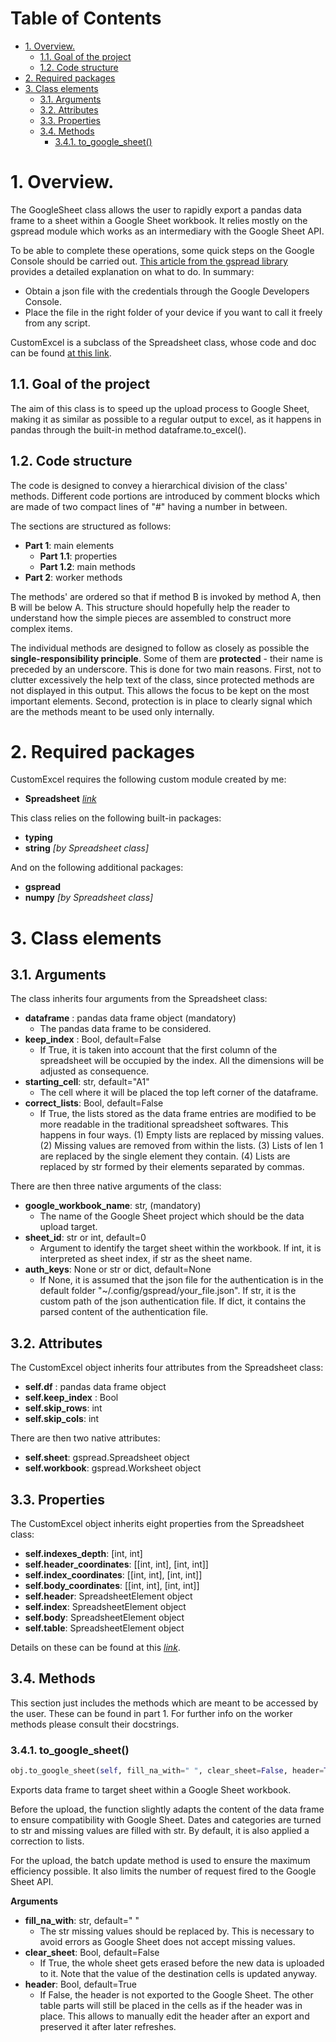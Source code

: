 # Table of Contents <!-- omit in toc -->
- [1. Overview.](#1-overview)
  - [1.1. Goal of the project](#11-goal-of-the-project)
  - [1.2. Code structure](#12-code-structure)
- [2. Required packages](#2-required-packages)
- [3. Class elements](#3-class-elements)
  - [3.1. Arguments](#31-arguments)
  - [3.2. Attributes](#32-attributes)
  - [3.3. Properties](#33-properties)
  - [3.4. Methods](#34-methods)
    - [3.4.1. to_google_sheet()](#341-to_google_sheet)

# 1. Overview.
The GoogleSheet class allows the user to rapidly export a pandas data frame to a sheet within a Google Sheet workbook. It relies mostly on the gspread module which works as an intermediary with the Google Sheet API.

To be able to complete these operations, some quick steps on the Google Console should be carried out. [This article from the gspread library ](https://gspread.readthedocs.io/en/latest/oauth2.html) provides a detailed explanation on what to do. In summary:
- Obtain a json file with the credentials through the Google Developers Console.
- Place the file in the right folder of your device if you want to call it freely from any script.

CustomExcel is a subclass of the Spreadsheet class, whose code and doc can be found [at this link](https://github.com/FilippoPisello/Spreadsheet).

## 1.1. Goal of the project
The aim of this class is to speed up the upload process to Google Sheet, making it as similar as possible to a regular output to excel, as it happens in pandas through the built-in method dataframe.to_excel().

## 1.2. Code structure
The code is designed to convey a hierarchical division of the class' methods. Different code portions are introduced by comment blocks which are made of two compact lines of "#" having a number in between.

The sections are structured as follows:
- **Part 1**: main elements
  - **Part 1.1**: properties
  - **Part 1.2**: main methods
- **Part 2**: worker methods

The methods' are ordered so that if method B is invoked by method A, then B will be below A. This structure should hopefully help the reader to understand how the simple pieces are assembled to construct more complex items.

The individual methods are designed to follow as closely as possible the **single-responsibility principle**. Some of them are **protected** - their name is preceded by an underscore. This is done for two main reasons. First, not to clutter excessively the help text of the class, since protected methods are not displayed in this output. This allows the focus to be kept on the most important elements. Second, protection is in place to clearly signal which are the methods meant to be used only internally.

# 2. Required packages
CustomExcel requires the following custom module created by me:
- **Spreadsheet** [_link_](https://github.com/FilippoPisello/Spreadsheet)

This class relies on the following built-in packages:
- **typing**
- **string** _[by Spreadsheet class]_

And on the following additional packages:
- **gspread**
- **numpy** _[by Spreadsheet class]_

# 3. Class elements
## 3.1. Arguments
The class inherits four arguments from the Spreadsheet class:
- **dataframe** : pandas data frame object (mandatory)
  - The pandas data frame to be considered.
- **keep_index** : Bool, default=False
  - If True, it is taken into account that the first column of the spreadsheet will be occupied by the index. All the dimensions will be adjusted as consequence.
- **starting_cell**: str, default="A1"
  - The cell where it will be placed the top left corner of the dataframe.
- **correct_lists**: Bool, default=False
  - If True, the lists stored as the data frame entries are modified to be more readable in the traditional spreadsheet softwares. This happens in four ways. (1) Empty lists are replaced by missing values. (2) Missing values are removed from within the lists. (3) Lists of len 1 are replaced by the single element they contain. (4) Lists are replaced by str formed by their elements separated by commas.

There are then three native arguments of the class:
- **google_workbook_name**: str, (mandatory)
  - The name of the Google Sheet project which should be the data upload target.
- **sheet_id**: str or int, default=0
  - Argument to identify the target sheet within the workbook. If int, it is interpreted as sheet index, if str as the sheet name.
- **auth_keys**: None or str or dict, default=None
  - If None, it is assumed that the json file for the authentication is in
  the default folder "~/.config/gspread/your_file.json". If str, it is the custom path of the json authentication file. If dict, it contains the parsed content of the authentication file.

## 3.2. Attributes
The CustomExcel object inherits four attributes from the Spreadsheet class:
- **self.df** : pandas data frame object
- **self.keep_index** : Bool
- **self.skip_rows**: int
- **self.skip_cols**: int

There are then two native attributes:
- **self.sheet**: gspread.Spreadsheet object
- **self.workbook**: gspread.Worksheet object

## 3.3. Properties
The CustomExcel object inherits eight properties from the Spreadsheet class:
- **self.indexes_depth**: [int, int]
- **self.header_coordinates**: [[int, int], [int, int]]
- **self.index_coordinates**: [[int, int], [int, int]]
- **self.body_coordinates**: [[int, int], [int, int]]
- **self.header**: SpreadsheetElement object
- **self.index**: SpreadsheetElement object
- **self.body**: SpreadsheetElement object
- **self.table**: SpreadsheetElement object

Details on these can be found at this [_link_](https://github.com/FilippoPisello/Spreadsheet).

## 3.4. Methods
This section just includes the methods which are meant to be accessed by the user. These can be found in part 1. For further info on the worker methods please consult their docstrings.

### 3.4.1. to_google_sheet()
```python
obj.to_google_sheet(self, fill_na_with=" ", clear_sheet=False, header=True)
```
Exports data frame to target sheet within a Google Sheet workbook.

Before the upload, the function slightly adapts the content of the data frame to ensure  compatibility with Google Sheet. Dates and categories are turned to str and missing values are filled with str. By default, it is also applied a correction to lists.

For the upload, the batch update method is used to ensure the maximum efficiency possible. It also limits the number of request fired to the Google Sheet API.

**Arguments**
- **fill_na_with**: str, default=" "
  - The str missing values should be replaced by. This is necessary to avoid errors as Google Sheet does not accept missing values.
- **clear_sheet**: Bool, default=False
  - If True, the whole sheet gets erased before the new data is uploaded to it. Note that the value of the destination cells is updated anyway.
- **header**: Bool, default=True
  - If False, the header is not exported to the Google Sheet. The other table parts will still be placed in the cells as if the header was in place. This allows to manually edit the header after an export and preserved it after later refreshes.
